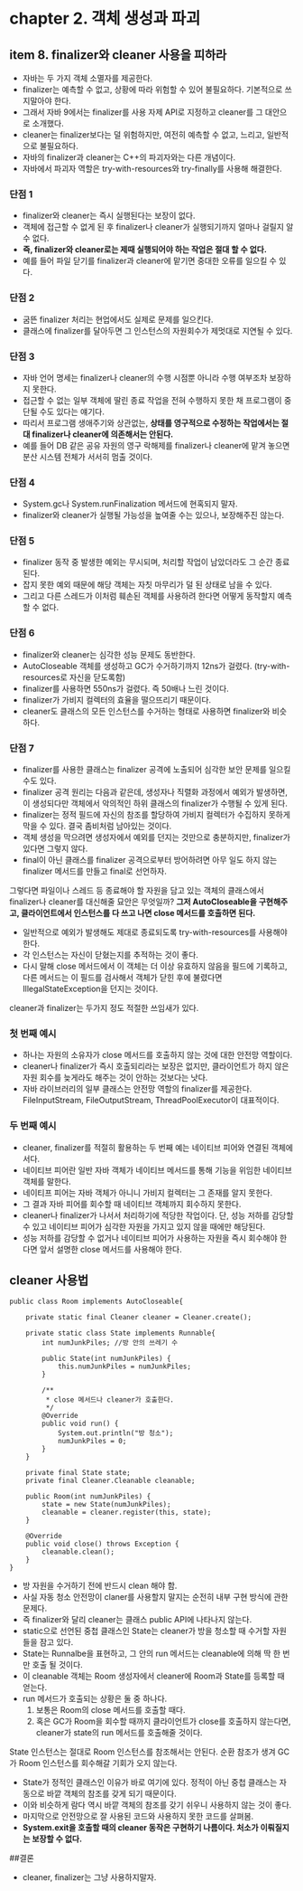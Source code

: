 # chapter 2. 객체 생성과 파괴 

## item 8. finalizer와 cleaner 사용을 피하라

* 자바는 두 가지 객체 소멸자를 제공한다.
* finalizer는 예측할 수 없고, 상황에 따라 위험할 수 있어 불필요하다. 기본적으로 쓰지말아야 한다.
* 그래서 자바 9에서는 finalizer를 사용 자제 API로 지정하고 cleaner를 그 대안으로 소개했다.
* cleaner는 finalizer보다는 덜 위험하지만, 여전히 예측할 수 없고, 느리고, 일반적으로 불필요하다.
* 자바의 finalizer과 cleaner는 C++의 파괴자와는 다른 개념이다.
* 자바에서 파괴자 역할은 try-with-resources와 try-finally를 사용해 해결한다.

### 단점 1

* finalizer와 cleaner는 즉시 실행된다는 보장이 없다.
* 객체에 접근할 수 없게 된 후 finalizer나 cleaner가 실행되기까지 얼마나 걸릴지 알 수 없다.
* __즉, finalizer와 cleaner로는 제때 실행되어야 하는 작업은 절대 할 수 없다.__
* 예를 들어 파일 닫기를 finalizer과 cleaner에 맡기면 중대한 오류를 일으킬 수 있다.

### 단점 2

* 굼뜬 finalizer 처리는 현업에서도 실제로 문제를 일으킨다. 
* 클래스에 finalizer를 달아두면 그 인스턴스의 자원회수가 제멋대로 지연될 수 있다.

### 단점 3

* 자바 언어 명세는 finalizer나 cleaner의 수행 시점뿐 아니라 수행 여부조차 보장하지 못한다.
* 접근할 수 없는 일부 객체에 딸린 종료 작업을 전혀 수행하지 못한 채 프로그램이 중단될 수도 있다는 얘기다.
* 따리서 프로그램 생애주기와 상관없는, __상태를 영구적으로 수정하는 작업에서는 절대 finalizer나 cleaner에 의존해서는 안된다.__
* 예를 들어 DB 같은 공유 자원의 영구 락해제를 finalizer나 cleaner에 맡겨 놓으면 분산 시스템 전체가 서서히 멈출 것이다.

### 단점 4

* System.gc나 System.runFinalization 메서드에 현혹되지 말자.
* finalizer와 cleaner가 실행될 가능성을 높여줄 수는 있으나, 보장해주진 않는다.

### 단점 5

* finalizer 동작 중 발생한 예외는 무시되며, 처리할 작업이 남았더라도 그 순간 종료된다.
* 잡지 못한 예외 때문에 해당 객체는 자칫 마무리가 덜 된 상태로 남을 수 있다.
* 그리고 다른 스레드가 이처럼 훼손된 객체를 사용하려 한다면 어떻게 동작할지 예측할 수 없다.

### 단점 6

* finalizer와 cleaner는 심각한 성능 문제도 동반한다.
* AutoCloseable 객체를 생성하고 GC가 수거하기까지 12ns가 걸렸다. (try-with-resources로 자신을 닫도록함)
* finalizer를 사용하면 550ns가 걸렸다. 즉 50배나 느린 것이다.
* finalizer가 가비지 컬렉터의 효율을 떨으뜨리기 때문이다.
* cleaner도 클래스의 모든 인스턴스를 수거하는 형태로 사용하면 finalizer와 비슷하다.

### 단점 7

* finalizer를 사용한 클래스는 finalizer 공격에 노출되어 심각한 보안 문제를 일으킬 수도 있다.
* finalizer 공격 원리는 다음과 같은데, 생성자나 직렬화 과정에서 예외가 발생하면, 이 생성되다만 객체에서 악의적인 하위 클래스의 finalizer가 수행될 수 있게 된다.
* finalizer는 정적 필드에 자신의 참조를 할당하여 가비지 컬렉터가 수집하지 못하게 막을 수 있다. 결국 좀비처럼 남아있는 것이다.
* 객체 생성을 막으려면 생성자에서 예외를 던지는 것만으로 충분하지만, finalizer가 있다면 그렇지 않다.
* final이 아닌 클래스를 finalizer 공격으로부터 방어하려면 아무 일도 하지 않는 finalizer 메서드를 만들고 final로 선언하자.

그렇다면 파일이나 스레드 등 종료해야 할 자원을 담고 있는 객체의 클래스에서 finalizer나 cleaner를 대신해줄 묘안은 무엇일까?
__그저 AutoCloseable을 구현해주고, 클라이언트에서 인스턴스를 다 쓰고 나면 close 메서드를 호출하면 된다.__

* 일반적으로 예외가 발생해도 제대로 종료되도록 try-with-resources를 사용해야 한다.
* 각 인스턴스는 자신이 닫혔는지를 추적하는 것이 좋다.
* 다시 말해 close 메서드에서 이 객체는 더 이상 유효하지 않음을 필드에 기록하고, 다른 메서드는 이 필드를 검사해서 객체가 닫힌 후에 불렸다면 IllegalStateException을 던지는 것이다.

cleaner과 finalizer는 두가지 정도 적절한 쓰임새가 있다.

### 첫 번째 예시

* 하나는 자원의 소유자가 close 메서드를 호출하지 않는 것에 대한 안전망 역할이다.
* cleaner나 finalizer가 즉시 호출되리라는 보장은 없지만, 클라이언트가 하지 않은 자원 회수를 늦게라도 해주는 것이 안하는 것보다는 낫다.
* 자바 라이브러리의 일부 클래스는 안전망 역할의 finalizer를 제공한다. FileInputStream, FileOutputStream, ThreadPoolExecutor이 대표적이다.

### 두 번째 예시

* cleaner, finalizer를 적절히 활용하는 두 번째 예는 네이티브 피어와 연결된 객체에서다.
* 네이티브 피어란 일반 자바 객체가 네이티브 메서드를 통해 기능을 위임한 네이티브 객체를 말한다.
* 네이티프 피어는 자바 객체가 아니니 가비지 컬렉터는 그 존재를 알지 못한다.
* 그 결과 자바 피어를 회수할 때 네이티브 객체까지 회수하지 못한다.
* cleaner나 finalizer가 나서서 처리하기에 적당한 작업이다. 단, 성능 저하를 감당할 수 있고 네이티브 피어가 심각한 자원을 가지고 있지 않을 때에만 해당된다.
* 성능 저하를 감당할 수 없거나 네이티브 피어가 사용하는 자원을 즉시 회수해야 한다면 앞서 설명한 close 메서드를 사용해야 한다.

## cleaner 사용법


```
public class Room implements AutoCloseable{
    
    private static final Cleaner cleaner = Cleaner.create();

    private static class State implements Runnable{
        int numJunkPiles; //방 안의 쓰레기 수

        public State(int numJunkPiles) {
            this.numJunkPiles = numJunkPiles;
        }

        /**
         * close 메서드나 cleaner가 호출한다.
         */
        @Override
        public void run() {
            System.out.println("방 청소");
            numJunkPiles = 0;
        }
    }

    private final State state;
    private final Cleaner.Cleanable cleanable;
    
    public Room(int numJunkPiles) {
        state = new State(numJunkPiles);
        cleanable = cleaner.register(this, state);
    }

    @Override
    public void close() throws Exception {
        cleanable.clean();
    }
}
```


* 방 자원을 수거하기 전에 반드시 clean 해야 함.
* 사실 자동 청소 안전망이 claner를 사용할지 말지는 순전히 내부 구현 방식에 관한 문제다.
* 즉 finalizer와 달리 cleaner는 클래스 public API에 나타나지 않는다.
* static으로 선언된 중첩 클래스인 State는 cleaner가 방을 청소할 때 수거할 자원들을 잠고 있다.
* State는 Runnalbe을 표현하고, 그 안의 run 메서드는 cleanable에 의해 딱 한 번만 호출 될 것이다.
* 이 cleanable 객체는 Room 생성자에서 cleaner에 Room과 State를 등록할 때 얻는다.
* run 메서드가 호출되는 상황은 둘 중 하나다.
  1. 보통은 Room의 close 메서드를 호출할 때다.
  2. 혹은 GC가 Room을 회수할 때까지 클라이언트가 close를 호출하지 않는다면, cleaner가 state의 run 메서드를 호출해줄 것이다.

State 인스턴스는 절대로 Room 인스턴스를 참조해서는 안된다. 순환 참조가 생겨 GC가 Room 인스턴스를 회수해갈 기회가 오지 않는다.

* State가 정적인 클래스인 이유가 바로 여기에 있다. 정적이 아닌 중첩 클래스는 자동으로 바깥 객체의 참조를 갖게 되기 때문이다.
* 이와 비슷하게 람다 역시 바깥 객체의 참조를 갖기 쉬우니 사용하지 않는 것이 좋다.
* 마지막으로 안전망으로 잘 사용된 코드와 사용하지 못한 코드를 살펴봄.
* __System.exit을 호출할 때의 cleaner 동작은 구현하기 나름이다. 처소가 이뤄질지는 보장할 수 없다.__ 

##결론

* cleaner, finalizer는 그냥 사용하지말자.